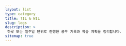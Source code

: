 ```yaml
---
layout: list
type: category
title: TIL & WIL
slug: logs
description: >
 하루 또는 일주일 단위로 진행한 공부 기록과 학습 계획을 정리합니다.
sitemap: true
---
```

